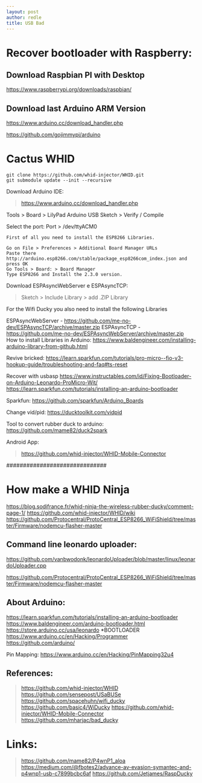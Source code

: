 ```yaml
---
layout: post
author: redle
title: USB Bad
---
```


# Recover bootloader with Raspberry:


## Download Raspbian PI with Desktop
https://www.raspberrypi.org/downloads/raspbian/

## Download last Arduino ARM Version
https://www.arduino.cc/download_handler.php



https://github.com/gojimmypi/arduino


# Cactus WHID

```
git clone https://github.com/whid-injector/WHID.git
git submodule update --init --recursive
```

Download Arduino IDE:
> https://www.arduino.cc/download_handler.php

Tools > Board > LilyPad Arduino USB
Sketch > Verify / Compile


Select the port:
Port > /dev/ttyACM0



```
First of all you need to install the ESP8266 Libraries.

Go on File > Preferences > Additional Board Manager URLs
Paste there http://arduino.esp8266.com/stable/package_esp8266com_index.json and press OK
Go Tools > Board: > Board Manager
Type ESP8266 and Install the 2.3.0 version.
```

Download ESPAsyncWebServer e ESPAsyncTCP:
> Sketch > Include Library > add .ZIP Library


For the Wifi Ducky you also need to install the following Libraries


ESPAsyncWebServer - https://github.com/me-no-dev/ESPAsyncTCP/archive/master.zip
ESPAsyncTCP - https://github.com/me-no-dev/ESPAsyncWebServer/archive/master.zip
How to install Libraries in Arduino: https://www.baldengineer.com/installing-arduino-library-from-github.html



Revive bricked:
https://learn.sparkfun.com/tutorials/pro-micro--fio-v3-hookup-guide/troubleshooting-and-faq#ts-reset

Recover with usbasp
https://www.instructables.com/id/Fixing-Bootloader-on-Arduino-Leonardo-ProMicro-Wit/
https://learn.sparkfun.com/tutorials/installing-an-arduino-bootloader


Sparkfun:
https://github.com/sparkfun/Arduino_Boards

Change vid/pid:
https://ducktoolkit.com/vidpid

Tool to convert rubber duck to arduino:
https://github.com/mame82/duck2spark


Android App:
> https://github.com/whid-injector/WHID-Mobile-Connector

##############################
# How make a WHID Ninja
https://blog.sodifrance.fr/whid-ninja-the-wireless-rubber-ducky/comment-page-1/
https://github.com/whid-injector/WHID/wiki
https://github.com/Protocentral/ProtoCentral_ESP8266_WiFiShield/tree/master/Firmware/nodemcu-flasher-master

## Command line leonardo uploader:
https://github.com/vanbwodonk/leonardoUploader/blob/master/linux/leonardoUploader.cpp


https://github.com/Protocentral/ProtoCentral_ESP8266_WiFiShield/tree/master/Firmware/nodemcu-flasher-master

## About Arduino:
https://learn.sparkfun.com/tutorials/installing-an-arduino-bootloader
https://www.baldengineer.com/arduino-bootloader.html
https://store.arduino.cc/usa/leonardo *BOOTLOADER
https://www.arduino.cc/en/Hacking/Programmer
https://github.com/arduino/

Pin Mapping:
https://www.arduino.cc/en/Hacking/PinMapping32u4


## References:
> https://github.com/whid-injector/WHID
> https://github.com/sensepost/USaBUSe
> https://github.com/spacehuhn/wifi_ducky
> https://github.com/basic4/WiDucky
> https://github.com/whid-injector/WHID-Mobile-Connector
> https://github.com/mharjac/bad_ducky


# Links:
> https://github.com/mame82/P4wnP1_aloa
> https://medium.com/@fbotes2/advance-av-evasion-symantec-and-p4wnp1-usb-c7899bcbc6af
> https://github.com/Jetjames/RaspDucky